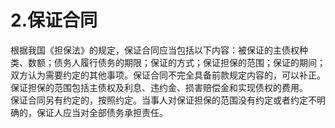 # 2.保证合同

根据我国《担保法》的规定，保证合同应当包括以下内容：被保证的主债权种<br />
      类、数额；债务人履行债务的期限；保证的方式；保证担保的范围；保证的期间；<br />
      双方认为需要约定的其他事项。保证合同不完全具备前款规定内容的，可以补正。<br />
      保证担保的范围包括主债权及利息、违约金、损害赔偿金和实现债权的费用。<br />
      保证合同另有约定的，按照约定。当事人对保证担保的范围没有约定或者约定不明<br />
      确的，保证人应当对全部债务承担责任。
